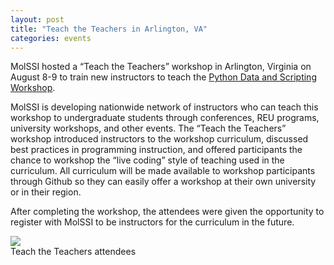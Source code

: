 ```yaml
---
layout: post
title: "Teach the Teachers in Arlington, VA"
categories: events
---
```


MolSSI hosted a “Teach the Teachers” workshop in Arlington, Virginia on August 8-9 to train new instructors to teach the [Python Data and Scripting Workshop](https://molssi-education.github.io/python_scripting_cms/). 

MolSSI is developing nationwide network of instructors who can teach this workshop to undergraduate students through conferences, REU programs, university workshops, and other events. The “Teach the Teachers” workshop introduced instructors to the workshop curriculum, discussed best practices in programming instruction, and offered participants the chance to workshop the “live coding” style of teaching used in the curriculum. All curriculum will be made available to workshop participants through Github so they can easily offer a workshop at their own university or in their region.

After completing the workshop, the attendees were given the opportunity to register with MolSSI to be instructors for the curriculum in the future.

<img src ="../../../../images/event_images/2019_teach_the_teachers.jpg">
<figcaption> Teach the Teachers attendees</figcaption><br><br>
